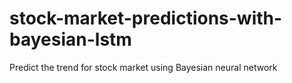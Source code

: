 # stock-market-predictions-with-bayesian-lstm
Predict the trend for stock market using Bayesian neural network
